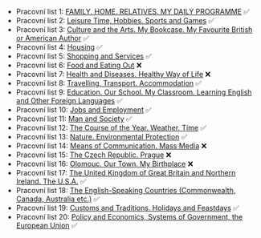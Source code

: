 - Pracovní list 1: [FAMILY. HOME. RELATIVES. MY DAILY PROGRAMME](01.md) ✅
- Pracovní list 2: [Leisure Time, Hobbies. Sports and Games](02.md) ✅
- Pracovní list 3: [Culture and the Arts. My Bookcase. My Favourite British or American Author](03.md) ✅
- Pracovní list 4: [Housing](04.md) ✅
- Pracovní list 5: [Shopping and Services](05.md) ✅
- Pracovní list 6: [Food and Eating Out](06.md) ❌
- Pracovní list 7: [Health and Diseases. Healthy Way of Life](07.md) ❌
- Pracovní list 8: [Travelling. Transport. Accommodation](08.md) ✅
- Pracovní list 9: [Education. Our School. My Classroom. Learning English and Other Foreign Languages](09.md) ✅
- Pracovní list 10: [Jobs and Employment](10.md) ✅
- Pracovní list 11: [Man and Society](11.md) ✅
- Pracovní list 12: [The Course of the Year. Weather. Time](12.md) ✅
- Pracovní list 13: [Nature. Environmental Protection](13.md) ✅
- Pracovní list 14: [Means of Communication. Mass Media](14.md) ❌
- Pracovní list 15: [The Czech Republic. Prague](15.md) ❌
- Pracovní list 16: [Olomouc. Our Town. My Birthplace](16.md) ❌
- Pracovní list 17: [The United Kingdom of Great Britain and Northern Ireland. The U.S.A.](17.md) ✅
- Pracovní list 18: [The English-Speaking Countries (Commonwealth, Canada, Australia etc.)](18.md) ✅ 
- Pracovní list 19: [Customs and Traditions. Holidays and Feastdays](19.md) ✅
- Pracovní list 20: [Policy and Economics, Systems of Government, the European Union](20.md) ✅
